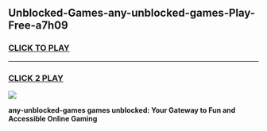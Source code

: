 
## Unblocked-Games-any-unblocked-games-Play-Free-a7h09
<h3>
<a href="https://premium76.site?title=any-unblocked-games&ref=18A1">CLICK TO PLAY</a></h3>
<hr>

<h3>
<a href="https://premium76.site?title=any-unblocked-games&ref=18A1">CLICK 2 PLAY</a>
  
</h3>

<a href="https://premium76.site?title=any-unblocked-games&ref=18A1"><img src="https://clearcache.store/games.png"></a>


**any-unblocked-games games unblocked: Your Gateway to Fun and Accessible Online Gaming**
